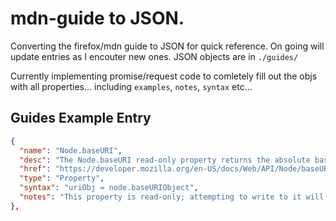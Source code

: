# mdn-guide to JSON.

Converting the firefox/mdn guide to JSON for quick reference. On going will update entries as I encouter new ones. 
JSON objects are in `./guides/`


Currently implementing promise/request code to comletely fill out the objs
with all properties... including `examples`, `notes`, `syntax` etc...

## Guides Example Entry

```json
{
  "name": "Node.baseURI",
  "desc": "The Node.baseURI read-only property returns the absolute base URL of a node.",
  "href": "https://developer.mozilla.org/en-US/docs/Web/API/Node/baseURI",
  "type": "Property",
  "syntax": "uriObj = node.baseURIObject",
  "notes": "This property is read-only; attempting to write to it will throw an exception. In addition, this property may only be accessed from privileged code."
},
```

